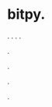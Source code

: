 # bitpy.
.
.
.
.












.






















































.
























.



























.
























